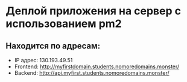 # Деплой приложения на сервер с использованием pm2

## Находится по адресам:

- IP адрес: 130.193.49.51
- Frontend: http://myfirstdomain.students.nomoredomains.monster/
- Backend: http://api.myfirst.students.nomoredomains.monster/
